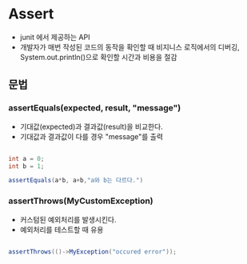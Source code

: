 # Assert
- junit 에서 제공하는 API
- 개발자가 매번 작성된 코드의 동작을 확인할 때 비지니스 로직에서의 디버깅, System.out.println()으로 확인할 시간과 비용을 절감

## 문법
### assertEquals(expected, result, "message")
- 기대값(expected)과 결과값(result)을 비교한다.
- 기대값과 결과값이 다를 경우 "message"를 출력
```java

int a = 0;
int b = 1;

assertEquals(a*b, a+b,"a와 b는 다르다.")

```
### assertThrows(MyCustomException)
- 커스텀된 예외처리를 발생시킨다. 
- 예외처리를 테스트할 때 유용

```java

assertThrows(()->MyException("occured error"));

```

### 
